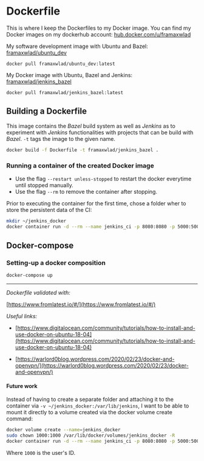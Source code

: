 # **Dockerfile**

This is where I keep the Dockerfiles to my Docker image. You can find my Docker images on my dockerhub account: [hub.docker.com/u/framaxwlad](https://hub.docker.com/u/framaxwlad)

My software development image with Ubuntu and Bazel:
[framaxwlad/ubuntu_dev](https://hub.docker.com/repository/docker/framaxwlad/ubuntu_dev)

`docker pull framaxwlad/ubuntu_dev:latest`

My Docker image with Ubuntu, Bazel and Jenkins:
[framaxwlad/jenkins_bazel](https://hub.docker.com/repository/docker/framaxwlad/jenkins_bazel)

`docker pull framaxwlad/jenkins_bazel:latest`

## **Building a Dockerfile**

This image contains the *Bazel* build system as well as *Jenkins* as to experiment with *Jenkins* functionalities with projects that can be build with *Bazel*.
`-t` tags the image to the given name.

```bash
docker build -f Dockerfile -t framaxwlad/jenkins_bazel .
```

### **Running a container of the created Docker image**

* Use the flag `--restart unless-stopped` to restart the docker everytime until stopped manually.
* Use the flag `--rm` to remove the container after stopping.

Prior to executing the container for the first time, chose a folder wher to store the persistent data of the CI:

```bash
mkdir ~/jenkins_docker
docker container run -d --rm --name jenkins_ci -p 8080:8080 -p 5000:5000 -v ~/jenkins_docker:/var/lib/jenkins framaxwlad/jenkins_bazel
```

## Docker-compose

### **Setting-up a docker composition**

```bash
docker-compose up
```

---

_Dockerfile validated with:_

[https://www.fromlatest.io/#/](https://www.fromlatest.io/#/)

_Useful links:_
* [https://www.digitalocean.com/community/tutorials/how-to-install-and-use-docker-on-ubuntu-18-04](https://www.digitalocean.com/community/tutorials/how-to-install-and-use-docker-on-ubuntu-18-04)

* [https://warlord0blog.wordpress.com/2020/02/23/docker-and-openvpn/](https://warlord0blog.wordpress.com/2020/02/23/docker-and-openvpn/)

#### **Future work**

Instead of having to create a separate folder and attaching it to the container via `-v ~/jenkins_docker:/var/lib/jenkins`,
I want to be able to mount it directly to a volume created via the docker volume create command:

```bash
docker volume create --name=jenkins_docker
sudo chown 1000:1000 /var/lib/docker/volumes/jenkins_docker -R
docker container run -d --rm --name jenkins_ci -p 8080:8080 -p 5000:5000 -v jenkins_docker:/var/lib/jenkins framaxwlad/jenkins_bazel
```

Where `1000` is the user's ID.
